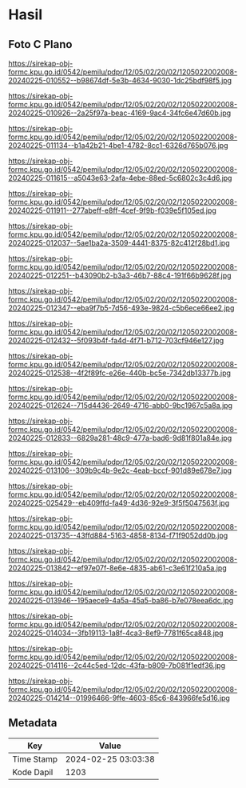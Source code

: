 # Hasil

## Foto C Plano

https://sirekap-obj-formc.kpu.go.id/0542/pemilu/pdpr/12/05/02/20/02/1205022002008-20240225-010552--b98674df-5e3b-4634-9030-1dc25bdf98f5.jpg

https://sirekap-obj-formc.kpu.go.id/0542/pemilu/pdpr/12/05/02/20/02/1205022002008-20240225-010926--2a25f97a-beac-4169-9ac4-34fc6e47d60b.jpg

https://sirekap-obj-formc.kpu.go.id/0542/pemilu/pdpr/12/05/02/20/02/1205022002008-20240225-011134--b1a42b21-4be1-4782-8cc1-6326d765b076.jpg

https://sirekap-obj-formc.kpu.go.id/0542/pemilu/pdpr/12/05/02/20/02/1205022002008-20240225-011615--a5043e63-2afa-4ebe-88ed-5c6802c3c4d6.jpg

https://sirekap-obj-formc.kpu.go.id/0542/pemilu/pdpr/12/05/02/20/02/1205022002008-20240225-011911--277abeff-e8ff-4cef-9f9b-f039e5f105ed.jpg

https://sirekap-obj-formc.kpu.go.id/0542/pemilu/pdpr/12/05/02/20/02/1205022002008-20240225-012037--5ae1ba2a-3509-4441-8375-82c412f28bd1.jpg

https://sirekap-obj-formc.kpu.go.id/0542/pemilu/pdpr/12/05/02/20/02/1205022002008-20240225-012251--b43090b2-b3a3-46b7-88c4-191f66b9628f.jpg

https://sirekap-obj-formc.kpu.go.id/0542/pemilu/pdpr/12/05/02/20/02/1205022002008-20240225-012347--eba9f7b5-7d56-493e-9824-c5b6ece66ee2.jpg

https://sirekap-obj-formc.kpu.go.id/0542/pemilu/pdpr/12/05/02/20/02/1205022002008-20240225-012432--5f093b4f-fa4d-4f71-b712-703cf946e127.jpg

https://sirekap-obj-formc.kpu.go.id/0542/pemilu/pdpr/12/05/02/20/02/1205022002008-20240225-012538--4f2f89fc-e26e-440b-bc5e-7342db13377b.jpg

https://sirekap-obj-formc.kpu.go.id/0542/pemilu/pdpr/12/05/02/20/02/1205022002008-20240225-012624--715d4436-2649-4716-abb0-9bc1967c5a8a.jpg

https://sirekap-obj-formc.kpu.go.id/0542/pemilu/pdpr/12/05/02/20/02/1205022002008-20240225-012833--6829a281-48c9-477a-bad6-9d81f801a84e.jpg

https://sirekap-obj-formc.kpu.go.id/0542/pemilu/pdpr/12/05/02/20/02/1205022002008-20240225-013106--309b9c4b-9e2c-4eab-bccf-901d89e678e7.jpg

https://sirekap-obj-formc.kpu.go.id/0542/pemilu/pdpr/12/05/02/20/02/1205022002008-20240225-025429--eb409ffd-fa49-4d36-92e9-3f5f5047563f.jpg

https://sirekap-obj-formc.kpu.go.id/0542/pemilu/pdpr/12/05/02/20/02/1205022002008-20240225-013735--43ffd884-5163-4858-8134-f71f9052dd0b.jpg

https://sirekap-obj-formc.kpu.go.id/0542/pemilu/pdpr/12/05/02/20/02/1205022002008-20240225-013842--ef97e07f-8e6e-4835-ab61-c3e61f210a5a.jpg

https://sirekap-obj-formc.kpu.go.id/0542/pemilu/pdpr/12/05/02/20/02/1205022002008-20240225-013946--195aece9-4a5a-45a5-ba86-b7e078eea6dc.jpg

https://sirekap-obj-formc.kpu.go.id/0542/pemilu/pdpr/12/05/02/20/02/1205022002008-20240225-014034--3fb19113-1a8f-4ca3-8ef9-7781f65ca848.jpg

https://sirekap-obj-formc.kpu.go.id/0542/pemilu/pdpr/12/05/02/20/02/1205022002008-20240225-014116--2c44c5ed-12dc-43fa-b809-7b081f1edf36.jpg

https://sirekap-obj-formc.kpu.go.id/0542/pemilu/pdpr/12/05/02/20/02/1205022002008-20240225-014214--01996466-9ffe-4603-85c6-843966fe5d16.jpg


## Metadata

| Key        | Value               |
| ---------- | ------------------- |
| Time Stamp | 2024-02-25 03:03:38 |
| Kode Dapil | 1203                |



